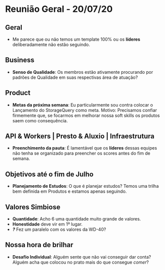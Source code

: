 # Reunião Geral - 20/07/20
## Geral
- Me parece que ou não temos um template 100% ou os **líderes** deliberadamente não estão seguindo.

## Business
- **Senso de Qualidade**: Os membros estão ativamente procurando por padrões de Qualidade 
em suas respectivas área de atuação?

## Product
- **Metas da próxima semana**: Eu particularmente sou contra colocar o Lançamento do StorageQuery como meta.
Motivo: Precisamos confiar firmemente que, se focarmos em melhorar nossa soft skills os produtos saem como consequência.

## API & Workers | Presto & Aluxio | Infraestrutura
- **Preenchimento da pauta**: É lamentável que os **líderes** dessas equipes não tenha se organizado para 
preencher os scores antes do fim de semana.

## Objetivos até o fim de Julho
- **Planejamento de Estudos**: O que é planejar estudos? Temos uma trilha bem definida em Produtos
e estamos apenas seguindo.

## Valores Simbiose
- **Quantidade**: Acho 6 uma quantidade muito grande de valores.
- **Honestidade** deve vir em 1º lugar.
- ***?*** Fez um paralelo com os valores da WD-40?

## Nossa hora de brilhar
- **Desafio Individual**: Alguém sente que não vai conseguir dar conta? Alguém acha que colocou no prato mais do que 
consegue *comer*?